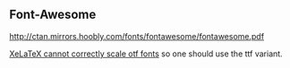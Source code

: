 
## Font-Awesome

http://ctan.mirrors.hoobly.com/fonts/fontawesome/fontawesome.pdf

[XeLaTeX cannot correctly scale otf fonts](http://tex.stackexchange.com/questions/134121/fontawesome-icons-are-getting-too-big-using-xelatex) so one should use the ttf variant.